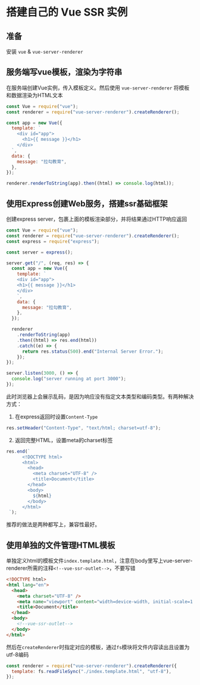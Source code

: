 # 搭建自己的 Vue SSR 实例

## 准备

安装 `vue` & `vue-server-renderer`

## 服务端写vue模板，渲染为字符串

在服务端创建Vue实例，传入模板定义。然后使用 `vue-server-renderer` 将模板和数据渲染为HTML文本

```js
const Vue = require("vue");
const renderer = require("vue-server-renderer").createRenderer();

const app = new Vue({
  template: `
    <div id="app">
      <h1>{{ message }}</h1>
    </div>
  `,
  data: {
    message: "拉勾教育",
  },
});

renderer.renderToString(app).then((html) => console.log(html));
```

## 使用Express创建Web服务，搭建ssr基础框架

创建express server，包裹上面的模板渲染部分，并将结果通过HTTP响应返回

```js
const Vue = require("vue");
const renderer = require("vue-server-renderer").createRenderer();
const express = require("express");

const server = express();

server.get("/", (req, res) => {
  const app = new Vue({
    template: `
    <div id="app">
    <h1>{{ message }}</h1>
    </div>
    `,
    data: {
      message: "拉勾教育",
    },
  });

  renderer
    .renderToString(app)
    .then((html) => res.end(html))
    .catch((e) => {
      return res.status(500).end("Internal Server Error.");
    });
});

server.listen(3000, () => {
  console.log("server running at port 3000");
});
```

此时浏览器上会展示乱码，是因为响应没有指定文本类型和编码类型。有两种解决方式：

1. 在express返回时设置`Content-Type`

```js
res.setHeader("Content-Type", "text/html; charset=utf-8");
```

2. 返回完整HTML，设置meta的charset标签

```js
res.end(`
      <!DOCTYPE html>
      <html>
        <head>
          <meta charset="UTF-8" />
          <title>Document</title>
        </head>
        <body>
          ${html}    
        </body>
      </html>
 `);
```

推荐的做法是两种都写上，兼容性最好。

## 使用单独的文件管理HTML模板

单独定义html的模板文件`index.template.html`，注意在body里写上vue-server-renderer所需的注释`<!--vue-ssr-outlet-->`，不要写错

```html
<!DOCTYPE html>
<html lang="en">
  <head>
    <meta charset="UTF-8" />
    <meta name="viewport" content="width=device-width, initial-scale=1.0" />
    <title>Document</title>
  </head>
  <body>
    <!--vue-ssr-outlet-->
  </body>
</html>
```

然后在`createRenderer`时指定对应的模板，通过`fs`模块将文件内容读出且设置为utf-8编码

```js
const renderer = require("vue-server-renderer").createRenderer({
  template: fs.readFileSync("./index.template.html", "utf-8"),
});
```

